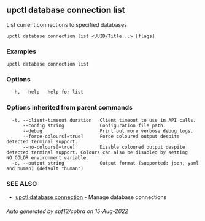 ## upctl database connection list

List current connections to specified databases

```
upctl database connection list <UUID/Title...> [flags]
```

### Examples

```
upctl database connection list
```

### Options

```
  -h, --help   help for list
```

### Options inherited from parent commands

```
  -t, --client-timeout duration   Client timeout to use in API calls.
      --config string             Configuration file path.
      --debug                     Print out more verbose debug logs.
      --force-colours[=true]      Force coloured output despite detected terminal support.
      --no-colours[=true]         Disable coloured output despite detected terminal support. Colours can also be disabled by setting NO_COLOR environment variable.
  -o, --output string             Output format (supported: json, yaml and human) (default "human")
```

### SEE ALSO

* [upctl database connection](upctl_database_connection.md)	 - Manage database connections

###### Auto generated by spf13/cobra on 15-Aug-2022
